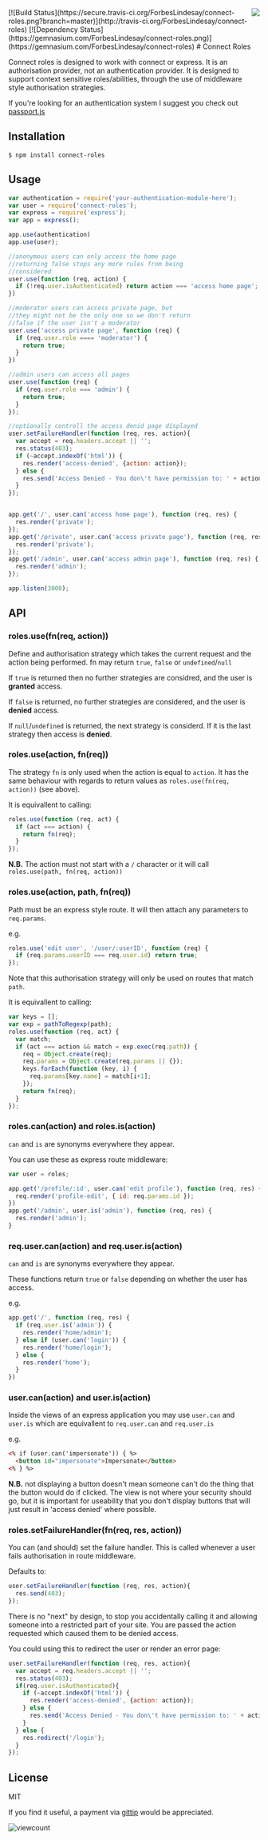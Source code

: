 <img src="http://i.imgur.com/opZKqAi.png" align="right"/>
[![Build Status](https://secure.travis-ci.org/ForbesLindesay/connect-roles.png?branch=master)](http://travis-ci.org/ForbesLindesay/connect-roles)
[![Dependency Status](https://gemnasium.com/ForbesLindesay/connect-roles.png)](https://gemnasium.com/ForbesLindesay/connect-roles)
# Connect Roles

  Connect roles is designed to work with connect or express.  It is an authorisation provider, not an authentication provider.  It is designed to support context sensitive roles/abilities, through the use of middleware style authorisation strategies.

  If you're looking for an authentication system I suggest you check out [passport.js](https://github.com/jaredhanson/passport)

## Installation

    $ npm install connect-roles

## Usage

```javascript
var authentication = require('your-authentication-module-here');
var user = require('connect-roles');
var express = require('express');
var app = express();

app.use(authentication)
app.use(user);

//anonymous users can only access the home page
//returning false stops any more rules from being
//considered
user.use(function (req, action) {
  if (!req.user.isAuthenticated) return action === 'access home page';
})

//moderator users can access private page, but
//they might not be the only one so we don't return
//false if the user isn't a moderator
user.use('access private page', function (req) {
  if (req.user.role ==== 'moderator') {
    return true;
  }
})

//admin users can access all pages
user.use(function (req) {
  if (req.user.role === 'admin') {
    return true;
  }
});

//optionally controll the access denid page displayed
user.setFailureHandler(function (req, res, action){
  var accept = req.headers.accept || '';
  res.status(403);
  if (~accept.indexOf('html')) {
    res.render('access-denied', {action: action});
  } else {
    res.send('Access Denied - You don\'t have permission to: ' + action);
  }
});


app.get('/', user.can('access home page'), function (req, res) {
  res.render('private');
});
app.get('/private', user.can('access private page'), function (req, res) {
  res.render('private');
});
app.get('/admin', user.can('access admin page'), function (req, res) {
  res.render('admin');
});

app.listen(3000);
```

## API

### roles.use(fn(req, action))

  Define and authorisation strategy which takes the current request and the action being performed.  fn may return `true`, `false` or `undefined`/`null`

  If `true` is returned then no further strategies are considred, and the user is **granted** access.

  If `false` is returned, no further strategies are considered, and the user is **denied** access.

  If `null`/`undefined` is returned, the next strategy is considerd.  If it is the last strategy then access is **denied**.

### roles.use(action, fn(req))

  The strategy `fn` is only used when the action is equal to `action`.  It has the same behaviour with regards to return values as `roles.use(fn(req, action))` (see above).

  It is equivallent to calling:

  ```javascript
  roles.use(function (req, act) {
    if (act === action) {
      return fn(req);
    }
  });
  ```

  **N.B.** The action must not start with a `/` character or it will call `roles.use(path, fn(req, action))`

### roles.use(action, path, fn(req))

  Path must be an express style route.  It will then attach any parameters to `req.params`.

  e.g.

```javascript
roles.use('edit user', '/user/:userID', function (req) {
  if (req.params.userID === req.user.id) return true;
});
```

  Note that this authorisation strategy will only be used on routes that match `path`.

  It is equivallent to calling:

```javascript
var keys = [];
var exp = pathToRegexp(path);
roles.use(function (req, act) {
  var match;
  if (act === action && match = exp.exec(req.path)) {
    req = Object.create(req);
    req.params = Object.create(req.params || {});
    keys.forEach(function (key, i) {
      req.params[key.name] = match[i+1];
    });
    return fn(req);
  }
});
```

### roles.can(action) and roles.is(action)

  `can` and `is` are synonyms everywhere they appear.

  You can use these as express route middleware:

```javascript
var user = roles;

app.get('/profile/:id', user.can('edit profile'), function (req, res) {
  req.render('profile-edit', { id: req.params.id });
})
app.get('/admin', user.is('admin'), function (req, res) {
  res.render('admin');
}
```

### req.user.can(action) and req.user.is(action)

  `can` and `is` are synonyms everywhere they appear.

  These functions return `true` or `false` depending on whether the user has access.

  e.g.

```javascript
app.get('/', function (req, res) {
  if (req.user.is('admin')) {
    res.render('home/admin');
  } else if (user.can('login')) {
    res.render('home/login');
  } else {
    res.render('home');
  }
})
```

### user.can(action) and user.is(action)

  Inside the views of an express application you may use `user.can` and `user.is` which are equivallent to `req.user.can` and `req.user.is`

  e.g.

```html
<% if (user.can('impersonate')) { %>
  <button id="impersonate">Impersonate</button>
<% } %>
```

  **N.B.** not displaying a button doesn't mean someone can't do the thing that the button would do if clicked.  The view is not where your security should go, but it is important for useability that you don't display buttons that will just result in 'access denied' where possible.

### roles.setFailureHandler(fn(req, res, action))

  You can (and should) set the failure handler.  This is called whenever a user fails authorisation in route middleware.

  Defaults to:

```javascript
user.setFailureHandler(function (req, res, action){
  res.send(403);
});
```

  There is no "next" by design, to stop you accidentally calling it and allowing someone into a restricted part of your site.  You are passed the action requested which caused them to be denied access.

  You could using this to redirect the user or render an error page:

```javascript
user.setFailureHandler(function (req, res, action){
  var accept = req.headers.accept || '';
  res.status(403);
  if(req.user.isAuthenticated){
    if (~accept.indexOf('html')) {
      res.render('access-denied', {action: action});
    } else {
      res.send('Access Denied - You don\'t have permission to: ' + action);
    }
  } else {
    res.redirect('/login');
  }
});
```

## License

  MIT
  
  If you find it useful, a payment via [gittip](https://www.gittip.com/ForbesLindesay) would be appreciated.

![viewcount](https://viewcount.jepso.com/count/ForbesLindesay/connect-roles.png)
